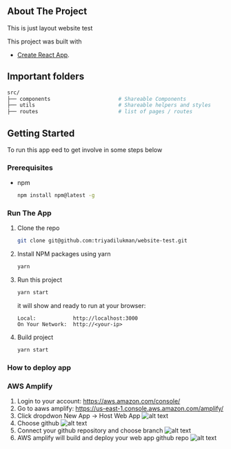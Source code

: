 <!-- ABOUT THE PROJECT -->
## About The Project
This is just layout website test

This project was built with
* [Create React App](https://github.com/facebook/create-react-app).

## Important folders
```sh
src/
├── components                      # Shareable Components
├── utils                           # Shareable helpers and styles
├── routes                          # list of pages / routes
```

<!-- GETTING STARTED -->
## Getting Started

To run this app eed to get involve in some steps below

### Prerequisites
* npm
  ```sh
  npm install npm@latest -g
  ```

### Run The App 
1. Clone the repo
   ```sh
   git clone git@github.com:triyadilukman/website-test.git
   ```
2. Install NPM packages using yarn
   ```sh
   yarn
   ```
3. Run this project
   ```sh
   yarn start
   ```
   it will show and ready to run at your browser:
   ```
   Local:            http://localhost:3000
   On Your Network:  http://<your-ip>
   ```
4. Build project
   ```sh
   yarn start
   ```

### How to deploy app
### AWS Amplify
1. Login to your account:  https://aws.amazon.com/console/
2. Go to aaws amplify: https://us-east-1.console.aws.amazon.com/amplify/
3. Click dropdwon New App -> Host Web App
   ![alt text](https://ibb.co/zS9mwpG)
4. Choose github
   ![alt text](https://ibb.co/M8BSzkM)
5. Connect your github repository and choose branch
   ![alt text](https://ibb.co/WkZyFhx)
6. AWS amplify will build and deploy your web app github repo
   ![alt text](https://ibb.co/4MDx0Tg)
  
